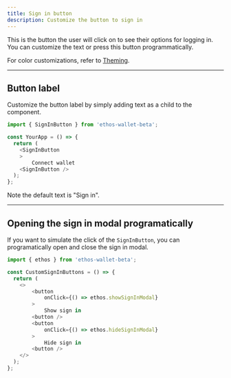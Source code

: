 ```yaml
---
title: Sign in button
description: Customize the button to sign in
---
```


This is the button the user will click on to see their options for logging in. You can customize the text or press this button programmatically.

For color customizations, refer to [Theming](theming).

---

## Button label

Customize the button label by simply adding text as a child to the component. 

```js
import { SignInButton } from 'ethos-wallet-beta';

const YourApp = () => {
  return (
    <SignInButton
    >
        Connect wallet
    <SignInButton />
  );
};
```

Note the default text is "Sign in".

---

## Opening the sign in modal programatically

If you want to simulate the click of the `SignInButton`, you can programatically open and close the sign in modal.

```js
import { ethos } from 'ethos-wallet-beta';

const CustomSignInButtons = () => {
  return (
    <>
        <button
            onClick={() => ethos.showSignInModal}
        >
            Show sign in
        <button />
        <button
            onClick={() => ethos.hideSignInModal}
        >
            Hide sign in
        <button />
    </>
  );
};
```